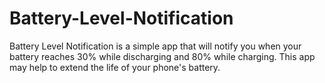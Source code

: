# Battery-Level-Notification
Battery Level Notification is a simple app that will notify you when your battery reaches 30% while discharging and 80% while charging. This app may help to extend the life of your phone's battery.
